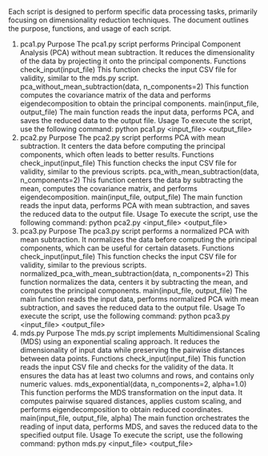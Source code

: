 Each script is designed to perform specific data processing tasks, primarily focusing on dimensionality reduction techniques. The document outlines the purpose, functions, and usage of each script.
1. pca1.py
Purpose
The pca1.py script performs Principal Component Analysis (PCA) without mean subtraction. It reduces the dimensionality of the data by projecting it onto the principal components.
Functions
check_input(input_file)
This function checks the input CSV file for validity, similar to the mds.py script.
pca_without_mean_subtraction(data, n_components=2)
This function computes the covariance matrix of the data and performs eigendecomposition to obtain the principal components.
main(input_file, output_file)
The main function reads the input data, performs PCA, and saves the reduced data to the output file.
Usage
To execute the script, use the following command:
python pca1.py <input_file> <output_file>
2. pca2.py
Purpose
The pca2.py script performs PCA with mean subtraction. It centers the data before computing the principal components, which often leads to better results.
Functions
check_input(input_file)
This function checks the input CSV file for validity, similar to the previous scripts.
pca_with_mean_subtraction(data, n_components=2)
This function centers the data by subtracting the mean, computes the covariance matrix, and performs eigendecomposition.
main(input_file, output_file)
The main function reads the input data, performs PCA with mean subtraction, and saves the reduced data to the output file.
Usage
To execute the script, use the following command:
python pca2.py <input_file> <output_file>
3. pca3.py
Purpose
The pca3.py script performs a normalized PCA with mean subtraction. It normalizes the data before computing the principal components, which can be useful for certain datasets.
Functions
check_input(input_file)
This function checks the input CSV file for validity, similar to the previous scripts.
normalized_pca_with_mean_subtraction(data, n_components=2)
This function normalizes the data, centers it by subtracting the mean, and computes the principal components.
main(input_file, output_file)
The main function reads the input data, performs normalized PCA with mean subtraction, and saves the reduced data to the output file.
Usage
To execute the script, use the following command:
python pca3.py <input_file> <output_file>
4. mds.py
Purpose
The mds.py script implements Multidimensional Scaling (MDS) using an exponential scaling approach. It reduces the dimensionality of input data while preserving the pairwise distances between data points.
Functions
check_input(input_file)
This function reads the input CSV file and checks for the validity of the data. It ensures the data has at least two columns and rows, and contains only numeric values.
mds_exponential(data, n_components=2, alpha=1.0)
This function performs the MDS transformation on the input data. It computes pairwise squared distances, applies custom scaling, and performs eigendecomposition to obtain reduced coordinates.
main(input_file, output_file, alpha)
The main function orchestrates the reading of input data, performs MDS, and saves the reduced data to the specified output file.
Usage
To execute the script, use the following command:
python mds.py <input_file> <output_file> <alpha>
